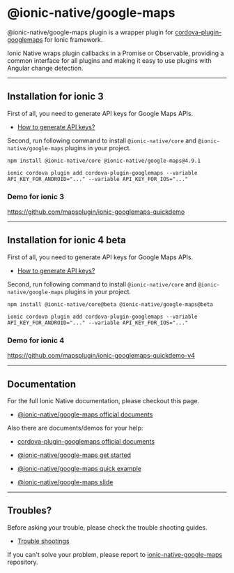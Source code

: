 # @ionic-native/google-maps

@ionic-native/google-maps plugin is a wrapper plugin for [cordova-plugin-googlemaps](https://github.com/mapsplugin/cordova-plugin-googlemaps) for Ionic framework.

Ionic Native wraps plugin callbacks in a Promise or Observable, providing a common interface for all plugins and making it easy to use plugins with Angular change detection.

------------------------

## Installation for ionic 3

First of all, you need to generate API keys for Google Maps APIs.
- [How to generate API keys?](https://github.com/ionic-team/ionic-native-google-maps/blob/master/documents/api_key/generate_api_key.md)

Second, run following command to install `@ionic-native/core` and `@ionic-native/google-maps` plugins in your project.

```
npm install @ionic-native/core @ionic-native/google-maps@4.9.1

ionic cordova plugin add cordova-plugin-googlemaps --variable API_KEY_FOR_ANDROID="..." --variable API_KEY_FOR_IOS="..."
```

### Demo for ionic 3
https://github.com/mapsplugin/ionic-googlemaps-quickdemo


------------------------

## Installation for ionic 4 beta

First of all, you need to generate API keys for Google Maps APIs.
- [How to generate API keys?](https://github.com/ionic-team/ionic-native-google-maps/blob/master/documents/api_key/generate_api_key.md)

Second, run following command to install `@ionic-native/core` and `@ionic-native/google-maps` plugins in your project.

```
npm install @ionic-native/core@beta @ionic-native/google-maps@beta

ionic cordova plugin add cordova-plugin-googlemaps --variable API_KEY_FOR_ANDROID="..." --variable API_KEY_FOR_IOS="..."
```

### Demo for ionic 4
https://github.com/mapsplugin/ionic-googlemaps-quickdemo-v4



------------------------

## Documentation

For the full Ionic Native documentation, please checkout this page.

- [\@ionic-native/google-maps official documents](https://github.com/ionic-team/ionic-native-google-maps/blob/master/documents/README.md)


Also there are documents/demos for your help:

- [cordova-plugin-googlemaps official documents](https://github.com/mapsplugin/cordova-plugin-googlemaps-doc/blob/master/v2.0.0/README.md)

- [@ionic-native/google-maps get started](https://github.com/mapsplugin/cordova-plugin-googlemaps-doc/blob/master/v2.0.0/ionic-native/README.md)

- [@ionic-native/google-maps quick example](https://github.com/mapsplugin/ionic-googlemaps-quickdemo)

- [\@ionic-native/google-maps slide](https://docs.google.com/presentation/d/e/2PACX-1vScoho1ensbR4qCI9AIuQN55BZVvK73pAjI7sumDvW3CrxxHnrmpXWUjx2-8CpFibqU1EjLKCRhuthJ/pub?start=false&loop=false&delayms=3000)


------------------------

## Troubles?

Before asking your trouble, please check the trouble shooting guides.
- [Trouble shootings](https://github.com/mapsplugin/cordova-plugin-googlemaps-doc/tree/master/troubleshootings/README.md)

If you can't solve your problem, please report to [ionic-native-google-maps](https://github.com/ionic-team/ionic-native-google-maps/issues) repository.
